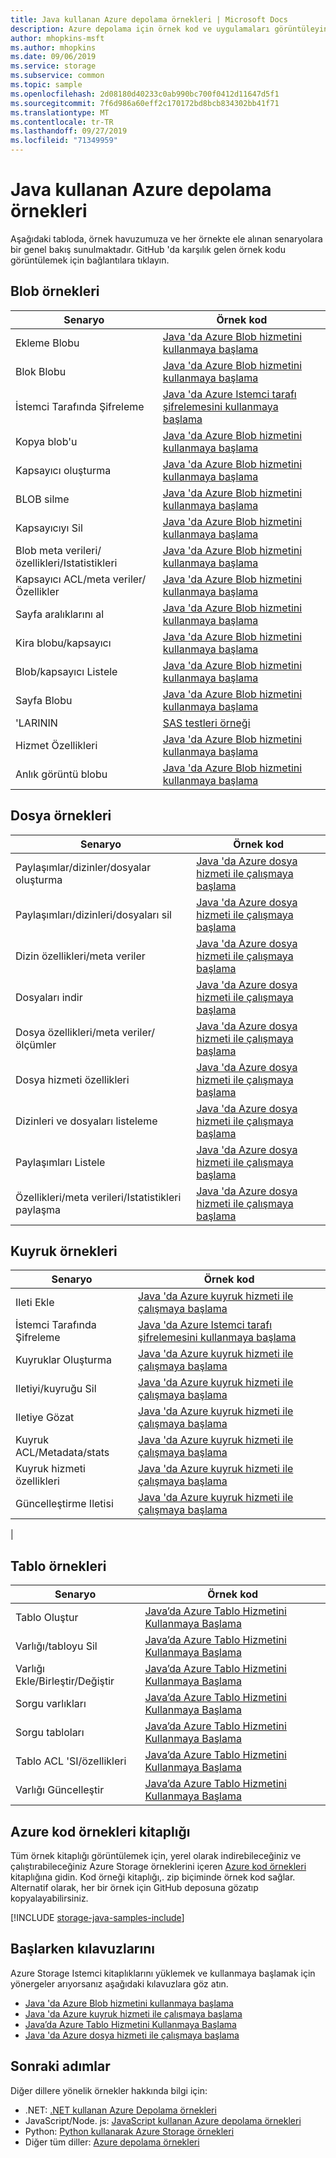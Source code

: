 ```yaml
---
title: Java kullanan Azure depolama örnekleri | Microsoft Docs
description: Azure depolama için örnek kod ve uygulamaları görüntüleyin, indirin ve çalıştırın. Java depolama istemci kitaplıklarını kullanarak Bloblar, kuyruklar, tablolar ve dosyalar için çalışmaya başlama örneklerini bulun.
author: mhopkins-msft
ms.author: mhopkins
ms.date: 09/06/2019
ms.service: storage
ms.subservice: common
ms.topic: sample
ms.openlocfilehash: 2d08180d40233c0ab990bc700f0412d11647d5f1
ms.sourcegitcommit: 7f6d986a60eff2c170172bd8bcb834302bb41f71
ms.translationtype: MT
ms.contentlocale: tr-TR
ms.lasthandoff: 09/27/2019
ms.locfileid: "71349959"
---
```

# <a name="azure-storage-samples-using-java"></a>Java kullanan Azure depolama örnekleri

Aşağıdaki tabloda, örnek havuzumuza ve her örnekte ele alınan senaryolara bir genel bakış sunulmaktadır. GitHub 'da karşılık gelen örnek kodu görüntülemek için bağlantılara tıklayın.

## <a name="blob-samples"></a>Blob örnekleri

| **Senaryo** | **Örnek kod** |
|--------------|-----------------|
| Ekleme Blobu | [Java 'da Azure Blob hizmetini kullanmaya başlama](https://github.com/Azure-Samples/storage-blob-java-getting-started/blob/master/src/BlobBasics.java) |
| Blok Blobu | [Java 'da Azure Blob hizmetini kullanmaya başlama](https://github.com/Azure-Samples/storage-blob-java-getting-started/blob/master/src/BlobBasics.java) |
| İstemci Tarafında Şifreleme | [Java 'da Azure Istemci tarafı şifrelemesini kullanmaya başlama](https://github.com/Azure-Samples/storage-java-client-side-encryption) |
| Kopya blob'u | [Java 'da Azure Blob hizmetini kullanmaya başlama](https://github.com/Azure-Samples/storage-blob-java-getting-started/blob/master/src/BlobBasics.java) |
| Kapsayıcı oluşturma | [Java 'da Azure Blob hizmetini kullanmaya başlama](https://github.com/Azure-Samples/storage-blob-java-getting-started/blob/master/src/BlobBasics.java) |
| BLOB silme | [Java 'da Azure Blob hizmetini kullanmaya başlama](https://github.com/Azure-Samples/storage-blob-java-getting-started/blob/master/src/BlobBasics.java) |
| Kapsayıcıyı Sil | [Java 'da Azure Blob hizmetini kullanmaya başlama](https://github.com/Azure-Samples/storage-blob-java-getting-started/blob/master/src/BlobBasics.java) |
| Blob meta verileri/özellikleri/Istatistikleri | [Java 'da Azure Blob hizmetini kullanmaya başlama](https://github.com/Azure-Samples/storage-blob-java-getting-started/blob/master/src/BlobAdvanced.java) |
| Kapsayıcı ACL/meta veriler/Özellikler | [Java 'da Azure Blob hizmetini kullanmaya başlama](https://github.com/Azure-Samples/storage-blob-java-getting-started/blob/master/src/BlobAdvanced.java) |
| Sayfa aralıklarını al | [Java 'da Azure Blob hizmetini kullanmaya başlama](https://github.com/Azure-Samples/storage-blob-java-getting-started/blob/master/src/BlobBasics.java#L399) |
| Kira blobu/kapsayıcı | [Java 'da Azure Blob hizmetini kullanmaya başlama](https://github.com/Azure-Samples/storage-blob-java-getting-started/blob/master/src/BlobBasics.java) |
| Blob/kapsayıcı Listele | [Java 'da Azure Blob hizmetini kullanmaya başlama](https://github.com/Azure-Samples/storage-blob-java-getting-started/blob/master/src/BlobBasics.java) |
| Sayfa Blobu | [Java 'da Azure Blob hizmetini kullanmaya başlama](https://github.com/Azure-Samples/storage-blob-java-getting-started/blob/master/src/BlobBasics.java) |
| 'LARININ | [SAS testleri örneği](https://github.com/Azure/azure-storage-java/blob/89540f018f1160ce55619c6fe7b5f5ff57d0ce10/src/test/java/com/microsoft/azure/storage/Samples.java#L513) |
| Hizmet Özellikleri | [Java 'da Azure Blob hizmetini kullanmaya başlama](https://github.com/Azure-Samples/storage-blob-java-getting-started/blob/master/src/BlobAdvanced.java) |
| Anlık görüntü blobu | [Java 'da Azure Blob hizmetini kullanmaya başlama](https://github.com/Azure-Samples/storage-blob-java-getting-started/blob/master/src/BlobBasics.java) |

## <a name="file-samples"></a>Dosya örnekleri

| **Senaryo** | **Örnek kod** |
|--------------|-----------------|
| Paylaşımlar/dizinler/dosyalar oluşturma | [Java 'da Azure dosya hizmeti ile çalışmaya başlama](https://github.com/Azure-Samples/storage-file-java-getting-started/blob/master/src/FileBasics.java) |
| Paylaşımları/dizinleri/dosyaları sil | [Java 'da Azure dosya hizmeti ile çalışmaya başlama](https://github.com/Azure-Samples/storage-file-java-getting-started/blob/master/src/FileBasics.java) |
| Dizin özellikleri/meta veriler | [Java 'da Azure dosya hizmeti ile çalışmaya başlama](https://github.com/Azure-Samples/storage-file-java-getting-started/blob/master/src/FileAdvanced.java) |
| Dosyaları indir | [Java 'da Azure dosya hizmeti ile çalışmaya başlama](https://github.com/Azure-Samples/storage-file-java-getting-started/blob/master/src/FileBasics.java) |
| Dosya özellikleri/meta veriler/ölçümler | [Java 'da Azure dosya hizmeti ile çalışmaya başlama](https://github.com/Azure-Samples/storage-file-java-getting-started/blob/master/src/FileAdvanced.java) |
| Dosya hizmeti özellikleri | [Java 'da Azure dosya hizmeti ile çalışmaya başlama](https://github.com/Azure-Samples/storage-file-java-getting-started/blob/master/src/FileAdvanced.java) |
| Dizinleri ve dosyaları listeleme | [Java 'da Azure dosya hizmeti ile çalışmaya başlama](https://github.com/Azure-Samples/storage-file-java-getting-started/blob/master/src/FileBasics.java) |
| Paylaşımları Listele | [Java 'da Azure dosya hizmeti ile çalışmaya başlama](https://github.com/Azure-Samples/storage-file-java-getting-started/blob/master/src/FileBasics.java) |
| Özellikleri/meta verileri/Istatistikleri paylaşma | [Java 'da Azure dosya hizmeti ile çalışmaya başlama](https://github.com/Azure-Samples/storage-file-java-getting-started/blob/master/src/FileAdvanced.java) |

## <a name="queue-samples"></a>Kuyruk örnekleri

| **Senaryo** | **Örnek kod** |
|--------------|-----------------|
| Ileti Ekle | [Java 'da Azure kuyruk hizmeti ile çalışmaya başlama](https://github.com/Azure-Samples/storage-queue-java-getting-started/blob/master/src/QueueBasics.java#L63) |
| İstemci Tarafında Şifreleme | [Java 'da Azure Istemci tarafı şifrelemesini kullanmaya başlama](https://github.com/Azure-Samples/storage-java-client-side-encryption/blob/master/src/gettingstarted/KeyVaultGettingStarted.java) |
| Kuyruklar Oluşturma | [Java 'da Azure kuyruk hizmeti ile çalışmaya başlama](https://github.com/Azure-Samples/storage-queue-java-getting-started/blob/master/src/QueueBasics.java) |
| Iletiyi/kuyruğu Sil | [Java 'da Azure kuyruk hizmeti ile çalışmaya başlama](https://github.com/Azure-Samples/storage-queue-java-getting-started/blob/master/src/QueueBasics.java) |
| Iletiye Gözat | [Java 'da Azure kuyruk hizmeti ile çalışmaya başlama](https://github.com/Azure-Samples/storage-queue-java-getting-started/blob/master/src/QueueBasics.java) |
| Kuyruk ACL/Metadata/stats | [Java 'da Azure kuyruk hizmeti ile çalışmaya başlama](https://github.com/Azure-Samples/storage-queue-java-getting-started/blob/master/src/QueueAdvanced.java) |
| Kuyruk hizmeti özellikleri | [Java 'da Azure kuyruk hizmeti ile çalışmaya başlama](https://github.com/Azure-Samples/storage-queue-java-getting-started/blob/master/src/QueueAdvanced.java) |
| Güncelleştirme Iletisi | [Java 'da Azure kuyruk hizmeti ile çalışmaya başlama](https://github.com/Azure-Samples/storage-queue-java-getting-started/blob/master/src/QueueBasics.java)
|
## <a name="table-samples"></a>Tablo örnekleri

| **Senaryo** | **Örnek kod** |
|--------------|-----------------|
| Tablo Oluştur | [Java’da Azure Tablo Hizmetini Kullanmaya Başlama](https://github.com/Azure-Samples/storage-table-java-getting-started/blob/master/src/main/java/com/microsoft/azure/cosmosdb/tablesample/TableBasics.java) |
| Varlığı/tabloyu Sil | [Java’da Azure Tablo Hizmetini Kullanmaya Başlama](https://github.com/Azure-Samples/storage-table-java-getting-started/blob/master/src/main/java/com/microsoft/azure/cosmosdb/tablesample/TableBasics.java) |
| Varlığı Ekle/Birleştir/Değiştir | [Java’da Azure Tablo Hizmetini Kullanmaya Başlama](https://github.com/Azure-Samples/storage-table-java-getting-started/blob/master/src/main/java/com/microsoft/azure/cosmosdb/tablesample/TableBasics.java) |
| Sorgu varlıkları | [Java’da Azure Tablo Hizmetini Kullanmaya Başlama](https://github.com/Azure-Samples/storage-table-java-getting-started/blob/master/src/main/java/com/microsoft/azure/cosmosdb/tablesample/TableBasics.java) |
| Sorgu tabloları | [Java’da Azure Tablo Hizmetini Kullanmaya Başlama](https://github.com/Azure-Samples/storage-table-java-getting-started/blob/master/src/main/java/com/microsoft/azure/cosmosdb/tablesample/TableBasics.java) |
| Tablo ACL 'SI/özellikleri | [Java’da Azure Tablo Hizmetini Kullanmaya Başlama](https://github.com/Azure-Samples/storage-table-java-getting-started/blob/master/src/main/java/com/microsoft/azure/cosmosdb/tablesample/TableAdvanced.java) |
| Varlığı Güncelleştir | [Java’da Azure Tablo Hizmetini Kullanmaya Başlama](https://github.com/Azure-Samples/storage-table-java-getting-started/blob/master/src/main/java/com/microsoft/azure/cosmosdb/tablesample/TableBasics.java) |
## <a name="azure-code-samples-library"></a>Azure kod örnekleri kitaplığı

Tüm örnek kitaplığı görüntülemek için, yerel olarak indirebileceğiniz ve çalıştırabileceğiniz Azure Storage örneklerini içeren [Azure kod örnekleri](https://azure.microsoft.com/resources/samples/?service=storage) kitaplığına gidin. Kod örneği kitaplığı,. zip biçiminde örnek kod sağlar. Alternatif olarak, her bir örnek için GitHub deposuna gözatıp kopyalayabilirsiniz.

[!INCLUDE [storage-java-samples-include](../../../includes/storage-java-samples-include.md)]

## <a name="getting-started-guides"></a>Başlarken kılavuzlarını

Azure Storage Istemci kitaplıklarını yüklemek ve kullanmaya başlamak için yönergeler arıyorsanız aşağıdaki kılavuzlara göz atın.

* [Java 'da Azure Blob hizmetini kullanmaya başlama](../blobs/storage-quickstart-blobs-java.md)
* [Java 'da Azure kuyruk hizmeti ile çalışmaya başlama](../queues/storage-java-how-to-use-queue-storage.md)
* [Java’da Azure Tablo Hizmetini Kullanmaya Başlama](../../cosmos-db/table-storage-how-to-use-java.md)
* [Java 'da Azure dosya hizmeti ile çalışmaya başlama](../files/storage-java-how-to-use-file-storage.md)

## <a name="next-steps"></a>Sonraki adımlar

Diğer dillere yönelik örnekler hakkında bilgi için:

* .NET: [.NET kullanan Azure Depolama örnekleri](storage-samples-dotnet.md)
* JavaScript/Node. js: [JavaScript kullanan Azure depolama örnekleri](storage-samples-javascript.md)
* Python: [Python kullanarak Azure Storage örnekleri](storage-samples-python.md)
* Diğer tüm diller: [Azure depolama örnekleri](storage-samples.md)

